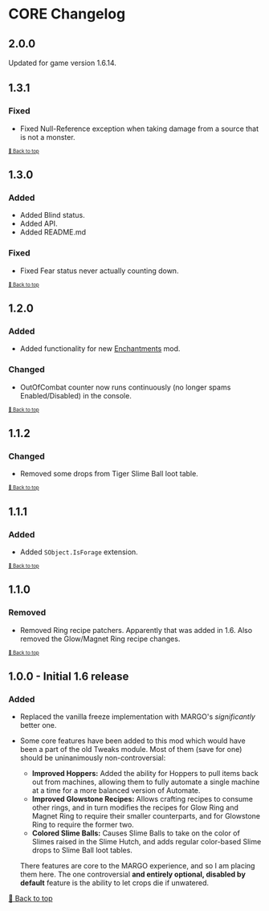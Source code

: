 ﻿# CORE Changelog

## 2.0.0

Updated for game version 1.6.14.

## 1.3.1

### Fixed

* Fixed Null-Reference exception when taking damage from a source that is not a monster.

<sup><sup>[🔼 Back to top](#core-changelog)</sup></sup>

## 1.3.0

### Added

* Added Blind status.
* Added API.
* Added README.md

### Fixed

* Fixed Fear status never actually counting down.

<sup><sup>[🔼 Back to top](#core-changelog)</sup></sup>

## 1.2.0

### Added

* Added functionality for new [Enchantments](../Enchantments) mod.

### Changed

* OutOfCombat counter now runs continuously (no longer spams Enabled/Disabled) in the console.

<sup><sup>[🔼 Back to top](#core-changelog)</sup></sup>

## 1.1.2

### Changed

* Removed some drops from Tiger Slime Ball loot table.

<sup><sup>[🔼 Back to top](#core-changelog)</sup></sup>

## 1.1.1

### Added

* Added `SObject.IsForage` extension.

<sup><sup>[🔼 Back to top](#core-changelog)</sup></sup>

## 1.1.0

### Removed

* Removed Ring recipe patchers. Apparently that was added in 1.6. Also removed the Glow/Magnet Ring recipe changes.

<sup><sup>[🔼 Back to top](#core-changelog)</sup></sup>

## 1.0.0 - Initial 1.6 release

### Added

* Replaced the vanilla freeze implementation with MARGO's *significantly* better one.
* Some core features have been added to this mod which would have been a part of the old Tweaks module. Most of them (save for one) should be uninanimously non-controversial:
    - **Improved Hoppers:** Added the ability for Hoppers to pull items back out from machines, allowing them to fully automate a single machine at a time for a more balanced version of Automate.
    - **Improved Glowstone Recipes:** Allows crafting recipes to consume other rings, and in turn modifies the recipes for Glow Ring and Magnet Ring to require their smaller counterparts, and for Glowstone Ring to require the former two.
    - **Colored Slime Balls:** Causes Slime Balls to take on the color of Slimes raised in the Slime Hutch, and adds regular color-based Slime drops to Slime Ball loot tables.

    There features are core to the MARGO experience, and so I am placing them here. The one controversial **and entirely optional, disabled by default** feature is the ability to let crops die if unwatered.


[🔼 Back to top](#core-changelog)